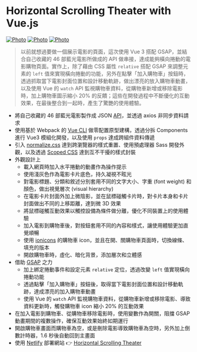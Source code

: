 # Horizontal Scrolling Theater with Vue.js

[![Photo](https://cdn.dribbble.com/users/3800131/screenshots/15248388/media/f16a9eeb6cf47b6c49cd5bf0af2150c2.png)](https://dribbble.com/raychangdesign)
[![Photo](https://cdn.dribbble.com/users/3800131/screenshots/15248422/media/0c99f9e93cfb27b6d6c3bde349bd81df.png)](https://dribbble.com/raychangdesign)
[![Photo](https://cdn.dribbble.com/users/3800131/screenshots/15248445/media/ae8d01470a0c24e09cd7c2fb58bc1289.png)](https://dribbble.com/raychangdesign)

> 以前就想過要做一個展示電影的頁面，這次使用 Vue 3 搭配 GSAP，並結合自己收藏的 46 部藍光電影所做成的 API 做串接，達成能夠橫向捲動的電影購物頁面。實作上，除了藉由 CSS 屬性 `relative` 搭配 GSAP 來調整元素的 `left` 值來實現橫向捲動的功能，另外在點擊「加入購物車」按鈕時，透過抓取當下電影封面位置和設計移動軌跡，做出漂亮的放入購物車動畫，以及使用 Vue 的 `watch` API 監視購物車資料，從購物車新增或移除電影時，加上購物車圖示縮小 20% 的反饋；這些在開發過程中不斷優化的互動效果，在最後整合到一起時，產生了驚艷的使用體驗。

- 將自己收藏的 46 部藍光電影製作成 JSON [API](https://github.com/rayc2045/horizontal-scrolling-theater/blob/master/src/assets/data/movie.json)，並透過 axios 非同步資料請求
- 使用基於 Webpack 的 [Vue CLI](https://cli.vuejs.org/) 做零配置原型建構，透過分拆 Components 進行 Vue3 模組化開發，以及使用 `props` 達成跨組件資料傳遞
- 引入 [normalize.css](https://github.com/necolas/normalize.css/) 達到跨瀏覽器的樣式重置、使用預處理器 Sass 開發外觀，以及透過 [Scoped CSS](https://vue-loader.vuejs.org/guide/scoped-css.html#mixing-local-and-global-styles) 達到互不干擾的樣式封裝
- 外觀設計上
  - 載入網頁時加入水平捲動的動畫作為操作提示
  - 使用淺灰色作為電影卡片底色，持久凝視不眩光
  - 對電影標題、分類和敘述分別套用不同的文字大小、字重 (font weight) 和顏色，做出視覺層次 (visual hierarchy)
  - 在電影卡片封面外加上微陰影，並在鼠標碰觸卡片時，對卡片本身和卡片封面做出不同的上移距離，達到微 3D 效果
  - 將鼠標碰觸互動效果以觸控設備為條件做分離，優化不同裝置上的使用體驗
  - 加入電影到購物車後，對按鈕套用不同的內容和樣式，讓使用體驗更加直覺順暢
  - 使用 [ionicons](https://ionicons.com/) 的購物車 icon，並且在開、關購物車頁面時，切換線條、填充的版本
  - 開啟購物車時，虛化、暗化背景，添加層次和立體感
- 借助 [GSAP](https://greensock.com/gsap/) 之力
  - 加上綁定捲動事件和設定元素 `relative` 定位，透過改變 `left` 值實現橫向捲動功能
  - 透過點擊「加入購物車」按鈕後，取得當下電影封面位置和設計移動軌跡，達成漂亮的加入購物車動畫
  - 使用 Vue 的 `watch` API 監視購物車資料，從購物車新增或移除電影、導致資料更新時，觸發購物車 icon 縮小 20% 的互動效果
- 在加入電影到購物車、從購物車移除電影時，使用變數作為開關，阻擋 GSAP 動畫期間的複數操作，確保互動效果始終如期運行
- 開啟購物車畫面而購物車為空，或是刪除電影導致購物車為空時，另外加上倒數計時器，1.6 秒後自動回到主畫面
- 使用 [Netlify](https://www.netlify.com/) 部署網站 👉 [Horizontal Scrolling Theater](https://vuejs-theater.netlify.app/)